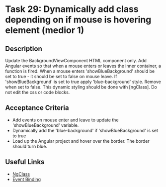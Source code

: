 # Task 29: Dynamically add class depending on if mouse is hovering element (medior 1)

## Description
Update the BackgroundViewComponent HTML component only. Add Angular events so that when a mouse enters or leaves the inner container, a function is fired.
When a mouse enters 'showBlueBackground' should be set to true - it should be set to false on mouse leave. If 'showBlueBackground' is set to true
apply 'blue-background' style. Remove when set to false. This dynamic styling should be done with [ngClass]. Do not edit the css or code blocks.

## Acceptance Criteria
- Add events on mouse enter and leave to update the 'showBlueBackground' variable.
- Dynamically add the 'blue-background' if 'showBlueBackground' is set to true
- Load up the Angular project and hover over the border. The border should turn blue.

## Useful Links
- [NgClass](https://angular.dev/guide/directives#import-ngclass-in-the-component)
- [Event Binding](https://angular.dev/guide/templates/event-binding)

